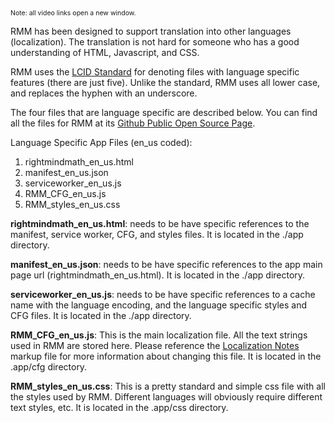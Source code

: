 <p><span style="font-size:75%;">Note: all video links open a new window.</span></p>

<p>RMM has been designed to support translation into other languages (localization). The translation is not hard for someone who has a good understanding of HTML, Javascript, and CSS.</p>

<p>RMM uses the <a target="_blank" href="https://docs.microsoft.com/en-us/openspecs/office_standards/ms-oe376/6c085406-a698-4e12-9d4d-c3b0ee3dbc4a">LCID Standard</a> for denoting files with language specific features (there are just five). Unlike the standard, RMM uses all lower case, and replaces the hyphen with an underscore.</p>

The four files that are language specific are described below. You can find all the files for RMM at its <a target="_blank" href="https://github.com/needMoreCoffeeNow/RightMindMath">Github Public Open Source Page</a>.</p>

<p>Language Specific App Files (en_us coded):
<ol>
<li>rightmindmath_en_us.html</li>
<li>manifest_en_us.json</li>
<li>serviceworker_en_us.js</li>
<li>RMM_CFG_en_us.js</li>
<li>RMM_styles_en_us.css</li>
</ol>
</p>

<p><b>rightmindmath_en_us.html</b>: needs to be have specific references to the manifest, service worker, CFG, and styles files. It is located in the ./app directory.</p>

<p><b>manifest_en_us.json</b>: needs to be have specific references to the app main page url (rightmindmath_en_us.html). It is located in the ./app directory.</p>

<p><b>serviceworker_en_us.js</b>: needs to be have specific references to a cache name with the language encoding, and the language specific styles and CFG files. It is located in the ./app directory.</p>

<p><b>RMM_CFG_en_us.js</b>: This is the main localization file. All the text strings used in RMM are stored here. Please reference the <a target="_blank" href="https://github.com/needMoreCoffeeNow/RightMindMath/blob/main/localization.md">Localization Notes</a> markup file for more information about changing this file. It is located in the .app/cfg directory.</p>

<p><b>RMM_styles_en_us.css</b>: This is a pretty standard and simple css file with all the styles used by RMM. Different languages will obviously require different text styles, etc. It is located in the .app/css directory.</p>
